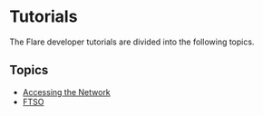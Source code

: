 # Tutorials

The Flare developer tutorials are divided into the following topics.

## Topics

* [Accessing the Network](./network-access/index.md)
* [FTSO](./ftso/index.md)
